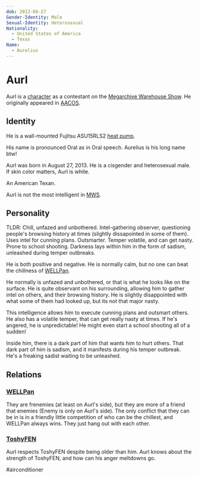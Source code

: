 ```yaml
---
dob: 2013-08-27
Gender-Identity: Male
Sexual-Identity: Heterosexual
Nationality:
  - United States of America
  - Texas
Name:
  - Aurelius
---
```

# Aurl

Aurl is a [character](Characters.md) as a contestant on the [Megarchive Warehouse Show](../../../Megarchive%20Warehouse%20Show/Megarchive%20Warehouse%20Show.md). He originally appeared in [AACOS](../../../Megarchive%20Warehouse%20Show/AACOS.md).

## Identity

He is a wall-mounted Fujitsu ASU15RLS2 [heat pump](../../Species/Air%20Conditioners.md). 

His name is pronounced Oral as in Oral speech. Aurelius is his long name btw!

Aurl was born in August 27, 2013. He is a cisgender and heterosexual male.  
If skin color matters, Aurl is white.

An American Texan.

Aurl is not the most intelligent in [MWS](Megarchive%20Warehouse%20Show.md).

## Personality
TLDR: Chill, unfazed and unbothered. Intel-gathering observer, questioning people's browsing history at times (slightly dissapointed in some of them). Uses intel for cunning plans. Outsmarter. Temper volatile, and can get nasty. Prone to school shooting. Darkness lays within him in the form of sadism, unleashed during temper outbreaks.

He is both positive and negative. He is normally calm, but no one can beat the chillness of [WELLPan](WELLPan.md).

He normally is unfazed and unbothered, or that is what he looks like on the surface. He is quite observant on his surrounding, allowing him to gather intel on others, and their browsing history. He is slightly disappointed with what some of them had looked up, but its not that major nasty.

This intelligence allows him to execute cunning plans and outsmart others. He also has a volatile temper, that can get really nasty at times. If he's angered, he is unpredictable! He might even start a school shooting all of a sudden!

Inside him, there is a dark part of him that wants him to hurt others. That dark part of him is sadism, and it manifests during his temper outbreak. He's a freaking sadist waiting to be unleashed.

## Relations

### [WELLPan](WELLPan.md)

They are frenemies (at least on Aurl's side), but they are more of a friend that enemies (Enemy is only on Aurl's side). The only conflict that they can be in is in a friendly little competition of who can be the chillest, and WELLPan always wins. They just hang out with each other.

### [ToshyFEN](ToshyFEN.md)
Aurl respects ToshyFEN despite being older than him. Aurl knows about the strength of ToshyFEN, and how can his anger meltdowns go.


#airconditioner